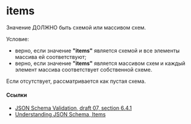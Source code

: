 # items
Значение ДОЛЖНО быть схемой или массивом схем.

Условие:
- верно, если значение **"items"** является схемой и все элементы массива ей соответствуют;
- верно, если значение **"items"** является массивом схем и каждый элемент массива соответствует собственной схеме.

Если отсутствует, рассматривается как пустая схема.

#### Ссылки
- [JSON Schema Validation, draft 07, section 6.4.1](https://json-schema.org/draft-07/json-schema-validation.html#rfc.section.6.4.1)
- [Understanding JSON Schema, Items](https://json-schema.org/understanding-json-schema/reference/array.html#items)
